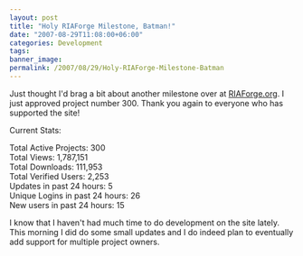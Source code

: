 ```yaml
---
layout: post
title: "Holy RIAForge Milestone, Batman!"
date: "2007-08-29T11:08:00+06:00"
categories: Development 
tags: 
banner_image: 
permalink: /2007/08/29/Holy-RIAForge-Milestone-Batman
---
```


Just thought I'd brag a bit about another milestone over at <a href="http://www.riaforge.org">RIAForge.org</a>. I just approved project number 300. Thank you again to everyone who has supported the site! 

Current Stats:

Total Active Projects: 300<br>
Total Views: 1,787,151<br>
Total Downloads: 111,953<br>
Total Verified Users: 2,253<br>
Updates in past 24 hours: 5<br>
Unique Logins in past 24 hours: 26<br>
New users in past 24 hours: 15<br>

I know that I haven't had much time to do development on the site lately. This morning I did do some small updates and I do indeed plan to eventually add support for multiple project owners.